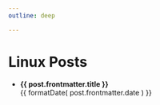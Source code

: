 ```yaml
---
outline: deep

---
```


<script setup>
    
import { data as posts } from './posts.data'
import formatDate from '/.vitepress/theme/utils/formatDate';
</script>

# Linux Posts

<ul class="recentposts">
    <li v-for="post of posts">
        <strong><a :href="post.url">{{ post.frontmatter.title }}</a></strong><br/>
        <span>{{ formatDate( post.frontmatter.date ) }}</span>
    </li>
</ul>

